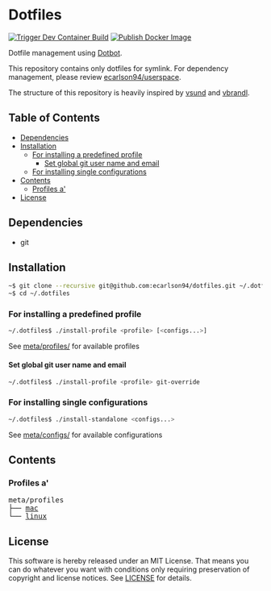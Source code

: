 # Dotfiles
[![Trigger Dev Container Build](https://github.com/ecarlson94/dotfiles/actions/workflows/trigger-container-build.yml/badge.svg?branch=main)](https://github.com/ecarlson94/dotfiles/actions/workflows/trigger-container-build.yml)
[![Publish Docker Image](https://github.com/ecarlson94/userspace/actions/workflows/publish-docker-image.yml/badge.svg?event=repository_dispatch)](https://github.com/ecarlson94/userspace/actions/workflows/publish-docker-image.yml?query=event%3Arepository_dispatch++)

Dotfile management using [Dotbot](https://github.com/anishathalye/dotbot).

This repository contains only dotfiles for symlink. For dependency management,
please review [ecarlson94/userspace](https://github.com/ecarlson94/userspace).

The structure of this repository is heavily inspired by
[vsund](https://github.com/vsund/dotfiles) and [vbrandl](https://github.com/vbrandl/dotfiles).

## Table of Contents

<!-- TOC GFM -->

- [Dependencies](#dependencies)
- [Installation](#installation)
  - [For installing a predefined profile](#for-installing-a-predefined-profile)
    - [Set global git user name and email](#set-global-git-user-name-and-email)
  - [For installing single configurations](#for-installing-single-configurations)
- [Contents](#contents)
  - [Profiles a'](#profiles-a)
- [License](#license)

<!-- TOC -->

## Dependencies

- git

## Installation

```bash
~$ git clone --recursive git@github.com:ecarlson94/dotfiles.git ~/.dotfiles
~$ cd ~/.dotfiles
```

### For installing a predefined profile

```bash
~/.dotfiles$ ./install-profile <profile> [<configs...>]
```

See [meta/profiles/](./meta/profiles) for available profiles

#### Set global git user name and email

```bash
~/.dotfiles$ ./install-profile <profile> git-override
```

### For installing single configurations

```bash
~/.dotfiles$ ./install-standalone <configs...>
```

See [meta/configs/](./meta/configs) for available configurations

## Contents

### Profiles a'

<pre>
meta/profiles
├── <a href="./meta/profiles/mac" title="mac">mac</a>
└── <a href="./meta/profiles/linux" title="linux">linux</a>
</pre>

## License

This software is hereby released under an MIT License. That means you can do whatever you want with conditions only requiring preservation of copyright and license notices.
See [LICENSE](./LICENSE) for details.

